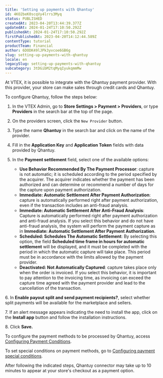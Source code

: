 ```yaml
---
title: 'Setting up payments with Qhantuy'
id: 4KO2beK0scqVy4lrrs3Myq
status: PUBLISHED
createdAt: 2023-04-20T13:44:39.377Z
updatedAt: 2024-01-24T17:10:50.292Z
publishedAt: 2024-01-24T17:10:50.292Z
firstPublishedAt: 2023-04-20T14:12:44.589Z
contentType: tutorial
productTeam: Financial
author: 6DODK49lJPk3yvcoe6GB6g
slug: setting-up-payments-with-qhantuy
locale: en
legacySlug: setting-up-payments-with-qhantuy
subcategory: 3tDGibM2tqMyqIyukqmmMw
---
```


At VTEX, it is possible to integrate with the Qhantuy payment provider. With this provider, your store can make sales through credit cards and Qhantuy.

To configure Qhantuy, follow the steps below:

1. In the VTEX Admin, go to __Store Settings > Payment > Providers__, or type __Providers__ in the search bar at the top of the page.
2. On the providers screen, click the `New Provider` button.
3. Type the name __Qhantuy__ in the search bar and click on the name of the provider.
4. Fill in the __Application Key__ and __Application Token__ fields with data provided by Qhantuy.
5. In the __Payment settlement__ field, select one of the available options:

    - __Use Behavior Recommended By The Payment Processor__: capture is not automatic; it is scheduled according to the period specified by the acquirer. The acquirer indicates whether the payment has been authorized and can determine or recommend a number of days for the capture upon payment authorization.
    - __Immediate: Automatic Settlement After Payment Authorization__: capture is automatically performed right after payment authorization, even if the transaction includes an anti-fraud analysis.
    - __Immediate: Automatic Settlement After Anti-Fraud Analysis__:  Capture is automatically performed right after payment authorization and anti-fraud analysis. If you select this behavior and do not have anti-fraud analysis, the system will perform the payment capture as in __Immediate: Automatic Settlement After Payment Authorization__.
    - __Scheduled: Schedules The Automatic Settlement__: By selecting this option, the field __Scheduled time frame in hours for automatic settlement__ will be displayed, and it must be completed with the period in which the automatic capture will take place. This period must be in accordance with the limits allowed by the payment provider.
    - __Deactivated: Not Automatically Captured__: capture takes place only when the order is invoiced. If you select this behavior, it is important to pay attention to the invoicing time, as invoicing can exceed the capture time agreed with the payment provider and lead to the cancellation of the transaction.

<ui>  6. In <b>Enable payout split and send payment recipients?</b>, select whether split payments will be available for the marketplace and sellers.</ui>

<ui>  7. If an alert message appears indicating the need to install the app, click on the <b>Install app</b> button and follow the installation instructions.</ui>

<ui>  8. Click <b>Save.</b></ui>

To configure the payment methods to be processed by Qhantuy, access [Configuring Payment Conditions](https://help.vtex.com/en/tutorial/how-to-configure-payment-conditions--tutorials_455#).

To set special conditions on payment methods, go to [Configuring payment special conditions](https://help.vtex.com/en/tutorial/special-conditions--tutorials_456#).

After following the indicated steps, Qhantuy connector may take up to 10 minutes to appear at your store's checkout as a payment option.
